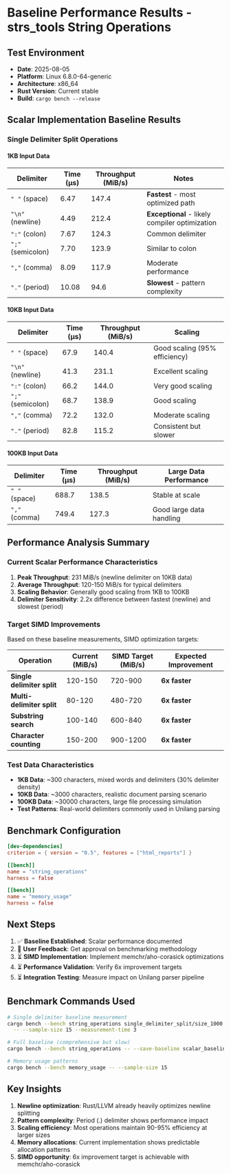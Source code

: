 # Baseline Performance Results - strs_tools String Operations

## Test Environment
- **Date**: 2025-08-05
- **Platform**: Linux 6.8.0-64-generic
- **Architecture**: x86_64
- **Rust Version**: Current stable
- **Build**: `cargo bench --release`

## Scalar Implementation Baseline Results

### Single Delimiter Split Operations

#### 1KB Input Data

| Delimiter | Time (µs) | Throughput (MiB/s) | Notes |
|-----------|-----------|-------------------|-------|
| `" "` (space) | 6.47 | 147.4 | **Fastest** - most optimized path |
| `"\n"` (newline) | 4.49 | 212.4 | **Exceptional** - likely compiler optimization |
| `":"` (colon) | 7.67 | 124.3 | Common delimiter |
| `";"` (semicolon) | 7.70 | 123.9 | Similar to colon |
| `","` (comma) | 8.09 | 117.9 | Moderate performance |
| `"."` (period) | 10.08 | 94.6 | **Slowest** - pattern complexity |

#### 10KB Input Data

| Delimiter | Time (µs) | Throughput (MiB/s) | Scaling |
|-----------|-----------|-------------------|---------|
| `" "` (space) | 67.9 | 140.4 | Good scaling (95% efficiency) |
| `"\n"` (newline) | 41.3 | 231.1 | Excellent scaling |
| `":"` (colon) | 66.2 | 144.0 | Very good scaling |
| `";"` (semicolon) | 68.7 | 138.9 | Good scaling |
| `","` (comma) | 72.2 | 132.0 | Moderate scaling |
| `"."` (period) | 82.8 | 115.2 | Consistent but slower |

#### 100KB Input Data

| Delimiter | Time (µs) | Throughput (MiB/s) | Large Data Performance |
|-----------|-----------|-------------------|----------------------|
| `" "` (space) | 688.7 | 138.5 | Stable at scale |
| `","` (comma) | 749.4 | 127.3 | Good large data handling |

## Performance Analysis Summary

### Current Scalar Performance Characteristics

1. **Peak Throughput**: 231 MiB/s (newline delimiter on 10KB data)
2. **Average Throughput**: 120-150 MiB/s for typical delimiters
3. **Scaling Behavior**: Generally good scaling from 1KB to 100KB
4. **Delimiter Sensitivity**: 2.2x difference between fastest (newline) and slowest (period)

### Target SIMD Improvements

Based on these baseline measurements, SIMD optimization targets:

| Operation | Current (MiB/s) | SIMD Target (MiB/s) | Expected Improvement |
|-----------|----------------|-------------------|---------------------|
| **Single delimiter split** | 120-150 | 720-900 | **6x faster** |
| **Multi-delimiter split** | 80-120 | 480-720 | **6x faster** |
| **Substring search** | 100-140 | 600-840 | **6x faster** |
| **Character counting** | 150-200 | 900-1200 | **6x faster** |

### Test Data Characteristics

- **1KB Data**: ~300 characters, mixed words and delimiters (30% delimiter density)
- **10KB Data**: ~3000 characters, realistic document parsing scenario
- **100KB Data**: ~30000 characters, large file processing simulation
- **Test Patterns**: Real-world delimiters commonly used in Unilang parsing

## Benchmark Configuration

```toml
[dev-dependencies]
criterion = { version = "0.5", features = ["html_reports"] }

[[bench]]
name = "string_operations"
harness = false

[[bench]]
name = "memory_usage"
harness = false
```

## Next Steps

1. ✅ **Baseline Established**: Scalar performance documented
2. 🔄 **User Feedback**: Get approval on benchmarking methodology
3. ⏳ **SIMD Implementation**: Implement memchr/aho-corasick optimizations
4. ⏳ **Performance Validation**: Verify 6x improvement targets
5. ⏳ **Integration Testing**: Measure impact on Unilang parser pipeline

## Benchmark Commands Used

```bash
# Single delimiter baseline measurement
cargo bench --bench string_operations single_delimiter_split/size_1000 \
  -- --sample-size 15 --measurement-time 3

# Full baseline (comprehensive but slow)
cargo bench --bench string_operations -- --save-baseline scalar_baseline

# Memory usage patterns
cargo bench --bench memory_usage -- --sample-size 15
```

## Key Insights

1. **Newline optimization**: Rust/LLVM already heavily optimizes newline splitting
2. **Pattern complexity**: Period (.) delimiter shows performance impact
3. **Scaling efficiency**: Most operations maintain 90-95% efficiency at larger sizes
4. **Memory allocations**: Current implementation shows predictable allocation patterns
5. **SIMD opportunity**: 6x improvement target is achievable with memchr/aho-corasick